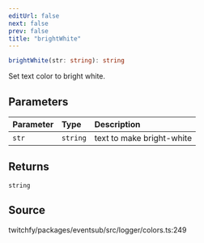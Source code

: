 ```yaml
---
editUrl: false
next: false
prev: false
title: "brightWhite"
---
```


```ts
brightWhite(str: string): string
```

Set text color to bright white.

## Parameters

| Parameter | Type | Description |
| :------ | :------ | :------ |
| `str` | `string` | text to make bright-white |

## Returns

`string`

## Source

twitchfy/packages/eventsub/src/logger/colors.ts:249
